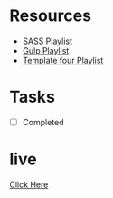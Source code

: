 # Resources
- [SASS Playlist](https://www.youtube.com/playlist?list=PLDoPjvoNmBAzlpyFHOaB3b-eubmF0TAV2)
- [Gulp Playlist](https://www.youtube.com/playlist?list=PLDoPjvoNmBAxyli7mXgNBhkRB-zgSHvL8)
- [Template four Playlist](https://www.youtube.com/playlist?list=PLDoPjvoNmBAyGaRGzPVZCkYx5L7Mo9Tbh)

# Tasks
- [ ] Completed

# live
[Click Here](https://ahmed-m-abdelfatah.github.io/html_css_template_four/build)
